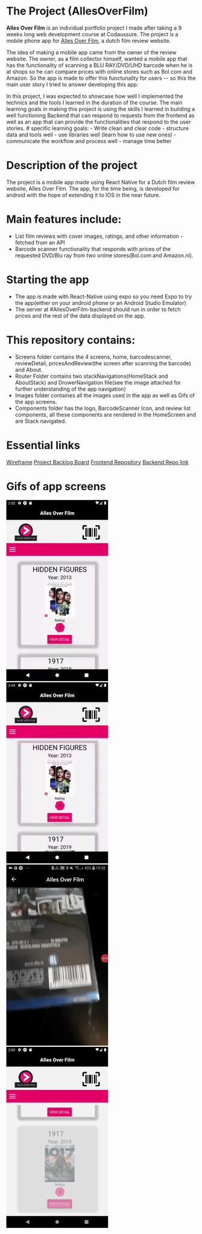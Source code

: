 # The Project (AllesOverFilm)

**Alles Over Film** is an individual portfolio project I made after taking a 9 weeks long web development course at Codaussure. The project is a mobile phone app for [Alles Over Film](https://allesoverfilm.nl/), a dutch film review website. 

The idea of making a mobile app came from the owner of the review website. The owner, as a film collector himself, wanted a mobile app that has the functionality of scanning a BLU RAY/DVD/UHD barcode when he is at shops so he can compare prices with online stores such as Bol.com and Amazon. So the app is made to offer this functunality for users -- so this the main user story I tried to answer developing this app.

In this project, I was expected to showcase how well I implemented the technics and the tools I learned in the duration of the course. The main learning goals in making this project is using the skills I learned in building a well functioning Backend that can respond to requests from the frontend as well as an app that can provide the functionalities that respond to the user stories.
     # specific learning goals:
      - Write clean and clear code
      - structure data and tools well
      - use libraries well (learn how to use new ones)
      - communicate the workflow and process well
      - manage time better

# Description of the project

The project is a mobile app made using React Native for a Dutch film review website, Alles Over Film. The app, for the time being, is developed for android with the hope of extending it to IOS in the near future. 

# Main features include:

- List film reviews with cover images, ratings, and other information - fetched from an API
- Barcode scanner functionality that responds with prices of the requested DVD/Blu ray from two online stores(Bol.com and Amazon.nl).

# Starting the app
- The app is made with React-Native using expo so you need Expo to try the app(either on your android phone or an Android Studio Emulator)
- The server at #AllesOverFilm-backend should run in order to fetch prices and the rest of the data displayed on the app.


# This repository contains: 
- Screens folder contains the 4 screens, home, barcodescanner, reviewDetail, pricesAndReview(the screen after scanning the barcode) and About.
- Router Folder contains two stackNavigations(HomeStack and AboutStack) and DrowerNavigation file(see the image attached for further understanding of the app navigation)
- Images folder containes all the images used in the app as well as Gifs of the app screens. 
- Components folder has the logo, BarcodeScanner Icon, and review list components, all these components are rendered in the HomeScreen and are Stack navigated.

# Essential links

[Wireframe](https://github.com/Emnetdegafe/allesOverFilm-client/tree/development/images/wireframe)
[Project Backlog Board](https://github.com/users/Emnetdegafe/projects/1)
[Frontend Repository](https://github.com/Emnetdegafe/allesOverFilm-client)
[Backend Repo link](https://github.com/Emnetdegafe/allesOverFilm-backend)


# Gifs of app screens

![AboutScreen](https://github.com/Emnetdegafe/allesOverFilm-client/blob/development/images/aboutScreen.gif)
![HomeScreen](https://github.com/Emnetdegafe/allesOverFilm-client/blob/development/images/homeScreen.gif)
![BarcodeScannerScreen](https://github.com/Emnetdegafe/allesOverFilm-client/blob/development/images/scanner.gif)
![ReviewDetailScreen](https://github.com/Emnetdegafe/allesOverFilm-client/blob/development/images/reviewDetail.gif)





